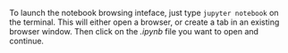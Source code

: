 To launch the notebook browsing inteface, just type ```jupyter notebook``` on the terminal. This will either open a browser, or create a tab in an existing browser window. Then click on the *.ipynb* file you want to open and continue.
